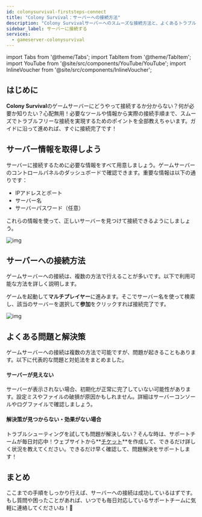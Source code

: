 ```yaml
---
id: colonysurvival-firststeps-connect
title: "Colony Survival：サーバーへの接続方法"
description: "Colony Survivalサーバーへのスムーズな接続方法と、よくあるトラブルの解決策を紹介 → 今すぐチェックしよう"
sidebar_label: サーバーに接続する
services:
  - gameserver-colonysurvival
---
```


import Tabs from '@theme/Tabs';
import TabItem from '@theme/TabItem';
import YouTube from '@site/src/components/YouTube/YouTube';
import InlineVoucher from '@site/src/components/InlineVoucher';


## はじめに
**Colony Survival**のゲームサーバーにどうやって接続するか分からない？何が必要か知りたい？心配無用！必要なツールや情報から実際の接続手順まで、スムーズでトラブルフリーな接続を実現するためのポイントを全部教えちゃいます。ガイドに沿って進めれば、すぐに接続完了です！

<InlineVoucher />



## サーバー情報を取得しよう


サーバーに接続するために必要な情報をすべて用意しましょう。ゲームサーバーのコントロールパネルのダッシュボードで確認できます。重要な情報は以下の通りです：

- IPアドレスとポート
- サーバー名
- サーバーパスワード（任意）


これらの情報を使って、正しいサーバーを見つけて接続できるようにしましょう。

![img](https://screensaver01.zap-hosting.com/index.php/s/Hb42XmSjeeCxPEi/preview)

## サーバーへの接続方法


ゲームサーバーへの接続は、複数の方法で行えることが多いです。以下で利用可能な方法を詳しく説明します。

<Tabs>

<TabItem value="connect_solution_server_browser_ingame" label="サーバーブラウザ（ゲーム内）" default>

ゲームを起動して**マルチプレイヤー**に進みます。そこでサーバー名を使って検索し、該当のサーバーを選択して**参加**をクリックすれば接続完了です。

![img](https://screensaver01.zap-hosting.com/index.php/s/T8ZxQtcr9rKEFCH/download)

</TabItem>


</Tabs>



## よくある問題と解決策


ゲームサーバーへの接続は複数の方法で可能ですが、問題が起きることもあります。以下に代表的な問題と対処法をまとめました。

#### サーバーが見えない


サーバーが表示されない場合、初期化が正常に完了していない可能性があります。設定ミスやファイルの破損が原因かもしれません。詳細はサーバーコンソールやログファイルで確認しましょう。



#### 解決策が見つからない・効果がない場合


トラブルシューティングを試しても問題が解決しない？そんな時は、サポートチームが毎日対応中！ウェブサイトから**[チケット](https://zap-hosting.com/en/customer/support/)**を作成して、できるだけ詳しく状況を教えてください。できるだけ早く確認して、問題解決をサポートします！



## まとめ

ここまでの手順をしっかり行えば、サーバーへの接続は成功しているはずです。もし質問や困ったことがあれば、いつでも毎日対応しているサポートチームに気軽に連絡してくださいね！🙂




<InlineVoucher />